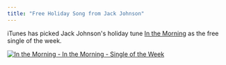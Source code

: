 ```yaml
---
title: "Free Holiday Song from Jack Johnson"
---
```

<p>iTunes has picked Jack Johnson's holiday tune <a href="https://click.linksynergy.com/fs-bin/stat?id=6PFrOqNV4B8&offerid=146261&type=3&subid=0&tmpid=1826&RD_PARM1=http%253A%252F%252Fitunes.apple.com%252Fca%252Falbum%252Fin-the-morning%252Fid488022344%253Fi%253D478025527%2526uo%253D4%2526partnerId%253D30" target="itunes_store">In the Morning</a> as the free single of the week.</p>
<p><a href="https://click.linksynergy.com/fs-bin/stat?id=6PFrOqNV4B8&offerid=146261&type=3&subid=0&tmpid=1826&RD_PARM1=http%253A%252F%252Fitunes.apple.com%252Fca%252Falbum%252Fin-the-morning%252Fid488022344%253Fi%253D478025527%2526uo%253D4%2526partnerId%253D30" target="itunes_store"><img src="https://ax.phobos.apple.com.edgesuite.net/images/web/linkmaker/badge_itunes-lrg.gif" alt="In the Morning - In the Morning - Single of the Week" style="border: 0;"/></a></p>
